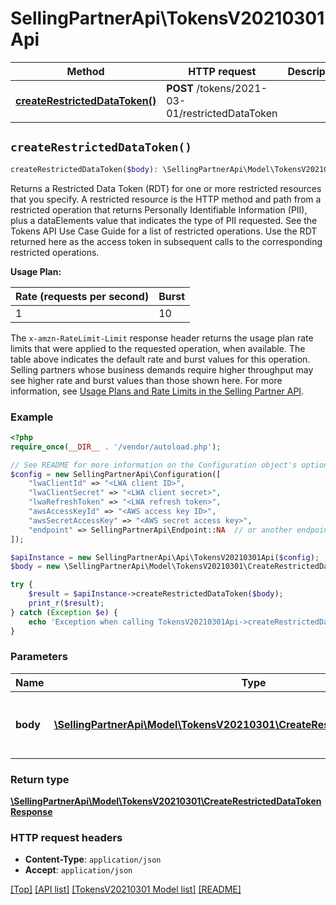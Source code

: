 # SellingPartnerApi\TokensV20210301Api

Method | HTTP request | Description
------------- | ------------- | -------------
[**createRestrictedDataToken()**](TokensV20210301Api.md#createRestrictedDataToken) | **POST** /tokens/2021-03-01/restrictedDataToken | 


## `createRestrictedDataToken()`

```php
createRestrictedDataToken($body): \SellingPartnerApi\Model\TokensV20210301\CreateRestrictedDataTokenResponse
```



Returns a Restricted Data Token (RDT) for one or more restricted resources that you specify. A restricted resource is the HTTP method and path from a restricted operation that returns Personally Identifiable Information (PII), plus a dataElements value that indicates the type of PII requested. See the Tokens API Use Case Guide for a list of restricted operations. Use the RDT returned here as the access token in subsequent calls to the corresponding restricted operations.

**Usage Plan:**

| Rate (requests per second) | Burst |
| ---- | ---- |
| 1 | 10 |

The `x-amzn-RateLimit-Limit` response header returns the usage plan rate limits that were applied to the requested operation, when available. The table above indicates the default rate and burst values for this operation. Selling partners whose business demands require higher throughput may see higher rate and burst values than those shown here. For more information, see [Usage Plans and Rate Limits in the Selling Partner API](https://developer-docs.amazon.com/sp-api/docs/usage-plans-and-rate-limits-in-the-sp-api).

### Example

```php
<?php
require_once(__DIR__ . '/vendor/autoload.php');

// See README for more information on the Configuration object's options
$config = new SellingPartnerApi\Configuration([
    "lwaClientId" => "<LWA client ID>",
    "lwaClientSecret" => "<LWA client secret>",
    "lwaRefreshToken" => "<LWA refresh token>",
    "awsAccessKeyId" => "<AWS access key ID>",
    "awsSecretAccessKey" => "<AWS secret access key>",
    "endpoint" => SellingPartnerApi\Endpoint::NA  // or another endpoint from lib/Endpoints.php
]);

$apiInstance = new SellingPartnerApi\Api\TokensV20210301Api($config);
$body = new \SellingPartnerApi\Model\TokensV20210301\CreateRestrictedDataTokenRequest(); // \SellingPartnerApi\Model\TokensV20210301\CreateRestrictedDataTokenRequest | The restricted data token request details.

try {
    $result = $apiInstance->createRestrictedDataToken($body);
    print_r($result);
} catch (Exception $e) {
    echo 'Exception when calling TokensV20210301Api->createRestrictedDataToken: ', $e->getMessage(), PHP_EOL;
}
```

### Parameters

Name | Type | Description  | Notes
------------- | ------------- | ------------- | -------------
 **body** | [**\SellingPartnerApi\Model\TokensV20210301\CreateRestrictedDataTokenRequest**](../Model/TokensV20210301/CreateRestrictedDataTokenRequest.md)| The restricted data token request details. |

### Return type

[**\SellingPartnerApi\Model\TokensV20210301\CreateRestrictedDataTokenResponse**](../Model/TokensV20210301/CreateRestrictedDataTokenResponse.md)

### HTTP request headers

- **Content-Type**: `application/json`
- **Accept**: `application/json`

[[Top]](#) [[API list]](../)
[[TokensV20210301 Model list]](../Model/TokensV20210301)
[[README]](../../README.md)
